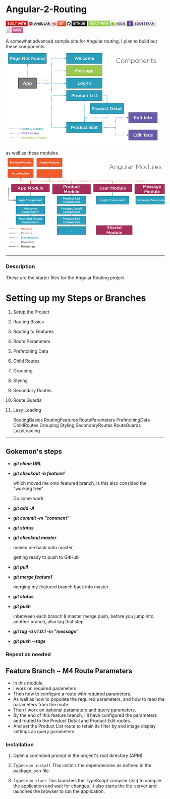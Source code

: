 # Angular-2-Routing

![](https://github.com/gokemon/tuts-plus/blob/master/images/builtWith/angular-long.png)![](https://github.com/gokemon/tuts-plus/blob/master/images/builtWith/git-short.png)![](https://github.com/gokemon/tuts-plus/blob/master/images/builtWith/github-short.png) ![](https://github.com/gokemon/tuts-plus/blob/master/images/builtWith/node-long.png)![](https://github.com/gokemon/tuts-plus/blob/master/images/builtWith/bootstrap-short.png)![](https://github.com/gokemon/tuts-plus/blob/master/images/builtWith/sass-short.png)

A somewhat advanced sample site for Angular routing.
I plan to build out these components
![](https://github.com/gokemon/Angular-2-Routing/blob/master/saves/A2Rt-coms.PNG)

as well as these modules
![](https://github.com/gokemon/Angular-2-Routing/blob/master/saves/A2Rt-modules.PNG)

----------


### Description

These are the starter files for the Angular Routing project

# Setting up my Steps or Branches #
1. Setup the Project
1. Routing Basics
1. Routing to Features
1. Route Parameters
1. Prefetching Data
1. Child Routes
1. Grouping
1. Styling
1. Secondary Routes
1. Route Guards
1. Lazy Loading

    RoutingBasics
    RoutingFeatures
    RouteParameters
    PrefetchingData
    ChildRoutes
    Grouping
    Styling
    SecondaryRoutes
    RouteGuards
    LazyLoading



----------

## Gokemon's steps ##
- ***git clone URL***
- ***git checkout -b feature1***
	
	which moved me onto featured branch, is this also consided the "working tree"

	Do some work

- ***git add -A***
- ***git commit -m "comment"***
- ***git status***
- ***git checkout master***
	
	moved me back onto master, 

	getting ready to push to GitHub

- ***git pull***
- ***git merge feature1***
	
	merging my featured branch back into master

- ***git status***
- ***git push***

	inbetween each branch & master merge push, before you jump into another branch, also tag that step

- ***git tag 	-a v1.0.1 	-m "message"***
- ***git push --tags***

	

### Repeat as needed





## Feature Branch ~ M4 Route Parameters ##
- In this module, 
- I work on required parameters. 
- Then how to configure a route with required parameters. 
- As well as how to populate the required parameters, and how to read the parameters from the route. 
- Then I work on optional parameters and query parameters. 
- By the end of this feature branch, I'll have configured the parameters and routed to the Product Detail and Product Edit routes. 
- And set the Product List route to retain its filter by and image display settings as query parameters.

### Installation

1) Open a command prompt in the project's root directory (APM)

2) Type: `npm install`
    This installs the dependencies as defined in the package.json file.
    
3) Type: `npm start`
    This launches the TypeScript compiler (tsc) to compile the application and wait for changes. 
    It also starts the lite-server and launches the browser to run the application.
